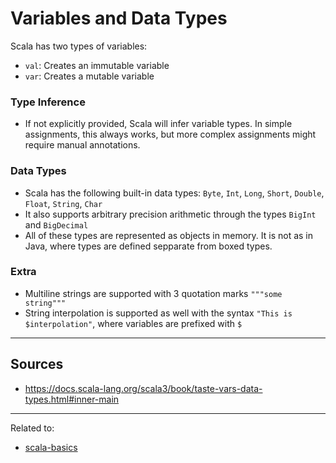 # Variables and Data Types
Scala has two types of variables:
* `val`: Creates an immutable variable
* `var`: Creates a mutable variable

### Type Inference
* If not explicitly provided, Scala will infer variable types. In simple assignments, this always works, but more complex assignments might require manual annotations.

### Data Types
* Scala has the following built-in data types: `Byte`, `Int`, `Long`, `Short`, `Double`, `Float`, `String`, `Char`
* It also supports arbitrary precision arithmetic through the types `BigInt` and `BigDecimal`
* All of these types are represented as objects in memory. It is not as in Java, where types are defined sepparate from boxed types.

### Extra
* Multiline strings are supported with 3 quotation marks `"""some string"""`
* String interpolation is supported as well with the syntax `"This is $interpolation"`, where variables are prefixed with `$`


<hr>

## Sources
- https://docs.scala-lang.org/scala3/book/taste-vars-data-types.html#inner-main

<hr>

Related to:
* [scala-basics](scala-basics.md)

